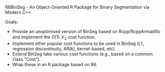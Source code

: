R6BinSeg - An Object-Oriented R Package for Binary Segmentation via Modern C++

Goals:

- Provide an unoptimised version of BinSeg based on Rcpp/RcppArmadillo and implement the O(1) $\mathcal{L}_2$ cost function.
- Implement other popular cost functions to be used in BinSeg (L1, regression discontinuity, AR(k), kernel-based, etc).
- Extend BinSeg take various cost functions (e.g., based on a common class "Cost").
- Wrap these in an R package based on R6.
